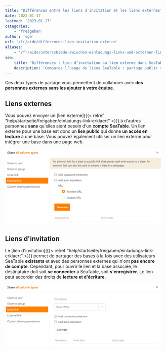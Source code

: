 ```yaml
---
title: "Différences entre les liens d'invitation et les liens externes"
date: 2023-01-17
lastmod: '2023-01-17'
categories:
    - 'freigaben'
author: 'vge'
url: '/fr/aide/differences-lien-invitation-externe'
aliases:
    - '/fr/aide/unterschiede-zwischen-einladungs-links-und-externen-links'
seo:
    title: 'Différences : lien d’invitation ou lien externe dans SeaTable – usages & sécurité'
    description: 'Comparez l’usage de liens SeaTable : partage public sans inscription (externe) ou accès privé, droits d’édition et sécurité avec liens d’invitation personnalisés.'
---
```


Ces deux types de partage vous permettent de collaborer avec **des personnes externes** **sans les ajouter à votre équipe**.

## Liens externes

Vous pouvez envoyer un [lien externe]({{< relref "help/startseite/freigaben/einladungs-link-erklaert" >}}) à d'autres personnes **sans** qu'elles aient besoin d'un **compte SeaTable**. Un lien externe pour une base est donc un **lien public** qui donne **un accès en lecture** à une base. Vous pouvez également utiliser un lien externe pour intégrer une base dans une page web.

![Différence entre lien externe et lien d'invitation_ici le lien externe](images/unterschied-zwischen-einladungs-link-und-externem-link.png)

## Liens d'invitation

Le [lien d'invitation]({{< relref "help/startseite/freigaben/einladungs-link-erklaert" >}}) permet de partager des bases à la fois avec des utilisateurs SeaTable **existants** et avec des personnes externes qui n'ont **pas encore de compte**. Cependant, pour ouvrir le lien et la base associée, le destinataire doit soit **se connecter** à SeaTable, soit **s'enregistrer**. Le lien peut accorder des droits de **lecture et d'écriture**.

![Différence entre lien d'invitation et lien externe_ici le lien d'invitation](images/unterschied-zwischen-einladungs-link-und-externem-link-2.png)
